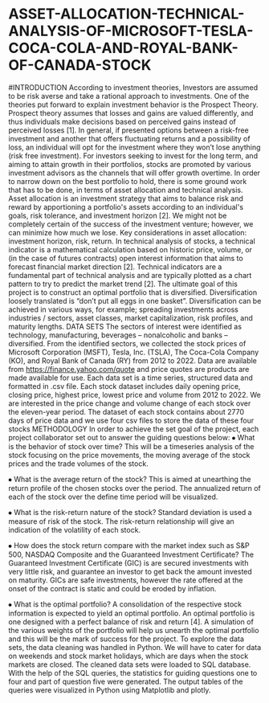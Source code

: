 # ASSET-ALLOCATION-TECHNICAL-ANALYSIS-OF-MICROSOFT-TESLA-COCA-COLA-AND-ROYAL-BANK-OF-CANADA-STOCK

#INTRODUCTION
According to investment theories, Investors are assumed to be risk averse and take a rational approach to investments. One of the theories put forward to explain investment behavior is the Prospect Theory.
Prospect theory assumes that losses and gains are valued differently, and thus individuals make decisions based on perceived gains instead of perceived losses [1]. In general, if presented options between a risk-free investment and another that offers fluctuating returns and a possibility of loss, an individual will opt for the investment where they won’t lose anything (risk free investment).
For investors seeking to invest for the long term, and aiming to attain growth in their portfolios, stocks are promoted by various investment advisors as the channels that will offer growth overtime. In order to narrow down on the best portfolio to hold, there is some ground work that has to be done, in terms of asset allocation and technical analysis. 
Asset allocation is an investment strategy that aims to balance risk and reward by apportioning a portfolio's assets according to an individual's goals, risk tolerance, and investment horizon [2]. We might not be completely certain of the success of the investment venture; however, we can minimize how much we lose. Key considerations in asset allocation: investment horizon, risk, return. 
In technical analysis of stocks, a technical indicator is a mathematical calculation based on historic price, volume, or (in the case of futures contracts) open interest information that aims to forecast financial market direction [2]. Technical indicators are a fundamental part of technical analysis and are typically plotted as a chart pattern to try to predict the market trend [2].
The ultimate goal of this project is to construct an optimal portfolio that is diversified. Diversification loosely translated is “don’t put all eggs in one basket”. Diversification can be achieved in various ways, for example; spreading investments across industries / sectors, asset classes, market capitalization, risk profiles, and maturity lengths. 
DATA SETS
The sectors of interest were identified as technology, manufacturing, beverages – nonalcoholic and banks – diversified. From the identified sectors, we collected the stock prices of Microsoft Corporation (MSFT), Tesla, Inc. (TSLA), The Coca-Cola Company (KO), and Royal Bank of Canada (RY) from 2012 to 2022. 
Data are available from https://finance.yahoo.com/quote and price quotes are products are made available for use. Each data set is a time series, structured data and formatted in .csv file. Each stock dataset includes daily opening price, closing price, highest price, lowest price and volume from 2012 to 2022. 
We are interested in the price change and volume change of each stock over the eleven-year period. The dataset of each stock contains about 2770 days of price data and we use four csv files to store the data of these four stocks
METHODOLOGY
In order to achieve the set goal of the project, each project collaborator set out to answer the guiding questions below:
⦁	What is the behavior of stock over time?
This will be a timeseries analysis of the stock focusing on the price movements, the moving average of the stock prices and the trade volumes of the stock. 

⦁	What is the average return of the stock?
This is aimed at unearthing the return profile of the chosen stocks over the period. The annualized return of each of the stock over the define time period will be visualized.

⦁	What is the risk-return nature of the stock?
Standard deviation is used a measure of risk of the stock. The risk-return relationship will give an indication of the volatility of each stock.

⦁	How does the stock return compare with the market index such as S&P 500, NASDAQ Composite and the Guaranteed Investment Certificate? The Guaranteed Investment Certificate (GIC) is are secured investments with very little risk, and guarantee an investor to get back the amount invested on maturity. GICs are safe investments, however the rate offered at the onset of the contract is static and could be eroded by inflation.

⦁	What is the optimal portfolio?
A consolidation of the respective stock information is expected to yield an optimal portfolio. An optimal portfolio is one designed with a perfect balance of risk and return [4]. A simulation of the various weights of the portfolio will help us unearth the optimal portfolio and this will be the mark of success for the project.
To explore the data sets, the data cleaning was handled in Python. We will have to cater for data on weekends and stock market holidays, which are days when the stock markets are closed. The cleaned data sets were loaded to SQL database. With the help of the SQL queries, the statistics for guiding questions one to four and part of question five were generated. The output tables of the queries were visualized in Python using Matplotlib and plotly. 
